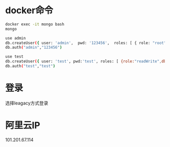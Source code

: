 # docker命令

```bash
docker exec -it mongo bash
mongo

use admin
db.createUser({ user: 'admin',  pwd: '123456',  roles: [ { role: "root", db: "admin" } ] });
db.auth("admin","123456")

use test
db.createUser({ user: 'test', pwd:'test', roles: [ {role:"readWrite",db:"testdb"}]});
db.auth("test","test")
```

# 登录

选择leagacy方式登录


# 阿里云IP

101.201.67.114
